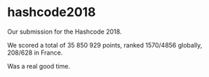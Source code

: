 # hashcode2018

Our submission for the Hashcode 2018.

We scored a total of 35 850 929 points, ranked 1570/4856 globally, 208/628 in France.

Was a real good time.
